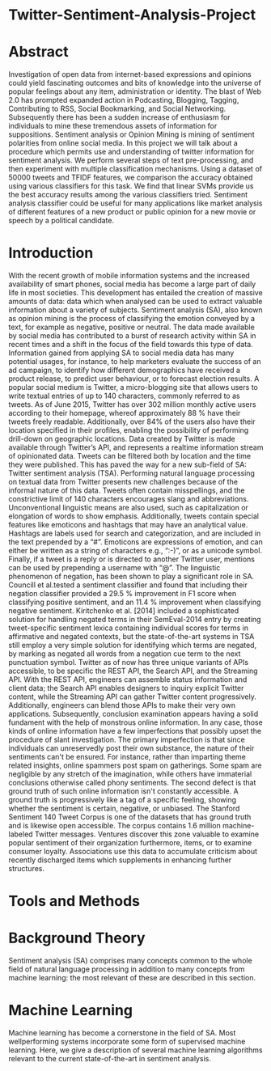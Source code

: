 # Twitter-Sentiment-Analysis-Project

# Abstract
Investigation of open data from internet-based expressions and opinions could yield fascinating outcomes and bits of knowledge into the universe of popular feelings about any item, administration or identity. The blast of Web 2.0 has prompted expanded action in Podcasting, Blogging, Tagging, Contributing to RSS, Social Bookmarking, and Social Networking. Subsequently there has been a sudden increase of enthusiasm for individuals to mine these tremendous assets of information for suppositions. Sentiment analysis or Opinion Mining is mining of sentiment polarities from online social media. In this project we will talk about a procedure which permits use and understanding of twitter information for sentiment analysis. We perform several steps of text pre-processing, and then experiment with multiple classification mechanisms. Using a dataset of 50000 tweets and TFIDF features, we comparison the accuracy obtained using various classifiers for this task. We find that linear SVMs provide us the best accuracy results among the various classifiers tried. Sentiment analysis classifier could be useful for many applications like market analysis of different features of a new product or public opinion for a new movie or speech by a political candidate.

# Introduction
With the recent growth of mobile information systems and the increased availability of smart phones, social media has become a large part of daily life in most societies. This development has entailed the creation of massive amounts of data: data which when analysed can be used to extract valuable information about a variety of subjects.
Sentiment analysis (SA), also known as opinion mining is the process of classifying the emotion conveyed by a text, for example as negative, positive or neutral. The data made available by social media has contributed to a burst of research activity within SA in recent times and a shift in the focus of the field towards this type of data. Information gained from applying SA to social media data has many potential usages, for instance, to help marketers evaluate the success of an ad campaign, to identify how different demographics have received a product release, to predict user behaviour, or to forecast election results. 
A popular social medium is Twitter, a micro-blogging site that allows users to write textual entries of up to 140 characters, commonly referred to as tweets. As of June 2015, Twitter has over 302 million monthly active users according to their homepage, whereof approximately 88 % have their tweets freely readable. Additionally, over 84% of the users also have their location specified in their profiles, enabling the possibility of performing drill-down on geographic locations. Data created by Twitter is made available through Twitter’s API, and represents a realtime information stream of opinionated data. Tweets can be filtered both by location and the time they were published. This has paved the way for a new sub-field of SA: Twitter sentiment analysis (TSA).
Performing natural language processing on textual data from Twitter presents new challenges because of the informal nature of this data. Tweets often contain misspellings, and the constrictive limit of 140 characters encourages slang and abbreviations. Unconventional linguistic means are also used, such as capitalization or elongation of words to show emphasis. Additionally, tweets contain special features like emoticons and hashtags that may have an analytical value. Hashtags are labels used for search and categorization, and are included in the text prepended by a “#”. Emoticons are expressions of emotion, and can either be written as a string of characters e.g., “:-)”, or as a unicode symbol. Finally, if a tweet is a reply or is directed to another Twitter user, mentions can be used by prepending a username with “@”.
The linguistic phenomenon of negation, has been shown to play a significant role in SA. Councill et al.tested a sentiment classifier and found that including their negation classifier provided a 29.5 % improvement in F1 score when classifying positive sentiment, and an 11.4 % improvement when classifying negative sentiment. Kiritchenko et al. [2014] included a sophisticated solution for handling negated terms in their SemEval-2014 entry by creating tweet-specific sentiment lexica containing individual scores for terms in affirmative and negated contexts, but the state-of-the-art systems in TSA still employ a very simple solution for identifying which terms are negated, by marking as negated all words from a negation cue term to the next punctuation symbol.
Twitter as of now has three unique variants of APIs accessible, to be specific the REST API, the Search API, and the Streaming API. With the REST API, engineers can assemble status information and client data; the Search API enables designers to inquiry explicit Twitter content, while the Streaming API can gather Twitter content progressively. Additionally, engineers can blend those APIs to make their very own applications. Subsequently, conclusion examination appears having a solid fundament with the help of monstrous online information. In any case, those kinds of online information have a few imperfections that possibly upset the procedure of slant investigation.
The primary imperfection is that since individuals can unreservedly post their own substance, the nature of their sentiments can't be ensured. For instance, rather than imparting theme related insights, online spammers post spam on gatherings. Some spam are negligible by any stretch of the imagination, while others have immaterial conclusions otherwise called phony sentiments.
The second defect is that ground truth of such online information isn't constantly accessible. A ground truth is progressively like a tag of a specific feeling, showing whether the sentiment is certain, negative, or unbiased. The Stanford Sentiment 140 Tweet Corpus is one of the datasets that has ground truth and is likewise open accessible. The corpus contains 1.6 million machine-labeled Twitter messages.
Ventures discover this zone valuable to examine popular sentiment of their organization furthermore, items, or to examine consumer loyalty. Associations use this data to accumulate criticism about recently discharged items which supplements in enhancing further structures.

# Tools and Methods
# Background Theory 
Sentiment analysis (SA) comprises many concepts common to the whole field of natural language processing in addition to many concepts from machine learning: the most relevant of these are described in this section.
# Machine Learning 
Machine learning has become a cornerstone in the field of SA. Most wellperforming systems incorporate some form of supervised machine learning. Here, we give a description of several machine learning algorithms relevant to the current state-of-the-art in sentiment analysis.


